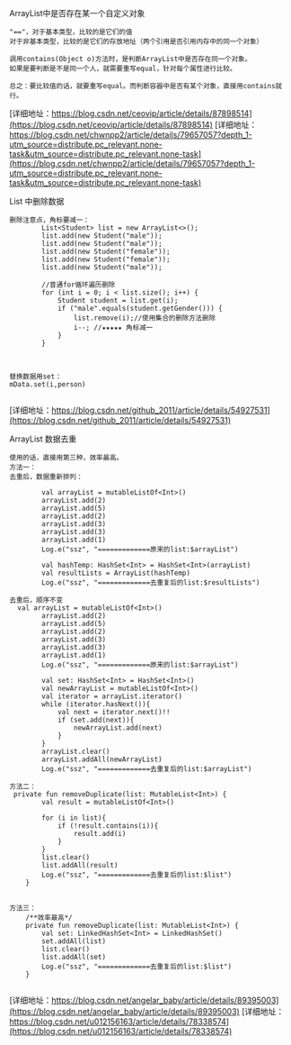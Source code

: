 

ArrayList中是否存在某一个自定义对象
```
"=="，对于基本类型，比较的是它们的值
对于非基本类型，比较的是它们的存放地址（两个引用是否引用内存中的同一个对象）

调用contains(Object o)方法时，是判断ArrayList中是否存在同一个对象。
如果是要判断是不是同一个人，就需要重写equal，针对每个属性进行比较。

总之：要比较值的话，就要重写equal。而判断容器中是否有某个对象，直接用contains就行。
```
[详细地址：https://blog.csdn.net/ceovip/article/details/87898514](https://blog.csdn.net/ceovip/article/details/87898514)
[详细地址：https://blog.csdn.net/chwnpp2/article/details/79657057?depth_1-utm_source=distribute.pc_relevant.none-task&utm_source=distribute.pc_relevant.none-task](https://blog.csdn.net/chwnpp2/article/details/79657057?depth_1-utm_source=distribute.pc_relevant.none-task&utm_source=distribute.pc_relevant.none-task)

List 中删除数据

```
删除注意点，角标要减一：
        List<Student> list = new ArrayList<>();
        list.add(new Student("male"));
        list.add(new Student("male"));
        list.add(new Student("female"));
        list.add(new Student("female"));
        list.add(new Student("male"));
 
        //普通for循环遍历删除
        for (int i = 0; i < list.size(); i++) {
            Student student = list.get(i);
            if ("male".equals(student.getGender())) {
                list.remove(i);//使用集合的删除方法删除
                i--; //★★★★★ 角标减一
            }
        }



替换数据用set：
mData.set(i,person)


```
[详细地址：https://blog.csdn.net/github_2011/article/details/54927531](https://blog.csdn.net/github_2011/article/details/54927531)

ArrayList 数据去重
```
使用的话，直接用第三种，效率最高。
方法一：
去重后，数据重新排列：

        val arrayList = mutableListOf<Int>()
        arrayList.add(2)
        arrayList.add(5)
        arrayList.add(2)
        arrayList.add(3)
        arrayList.add(3)
        arrayList.add(1)
        Log.e("ssz", "=============原来的list:$arrayList")

        val hashTemp: HashSet<Int> = HashSet<Int>(arrayList)
        val resultLists = ArrayList(hashTemp)
        Log.e("ssz", "=============去重复后的list:$resultLists")

去重后，顺序不变
  val arrayList = mutableListOf<Int>()
        arrayList.add(2)
        arrayList.add(5)
        arrayList.add(2)
        arrayList.add(3)
        arrayList.add(3)
        arrayList.add(1)
        Log.e("ssz", "=============原来的list:$arrayList")

        val set: HashSet<Int> = HashSet<Int>()
        val newArrayList = mutableListOf<Int>()
        val iterator = arrayList.iterator()
        while (iterator.hasNext()){
            val next = iterator.next()!!
            if (set.add(next)){
                newArrayList.add(next)
            }
        }
        arrayList.clear()
        arrayList.addAll(newArrayList)
        Log.e("ssz", "=============去重复后的list:$arrayList")

方法二：
 private fun removeDuplicate(list: MutableList<Int>) {
        val result = mutableListOf<Int>()

        for (i in list){
            if (!result.contains(i)){
                result.add(i)
            }
        }
        list.clear()
        list.addAll(result)
        Log.e("ssz", "=============去重复后的list:$list")
    }


方法三：
    /**效率最高*/
    private fun removeDuplicate(list: MutableList<Int>) {
        val set: LinkedHashSet<Int> = LinkedHashSet()
        set.addAll(list)
        list.clear()
        list.addAll(set)
        Log.e("ssz", "=============去重复后的list:$list")
    }


```
[详细地址：https://blog.csdn.net/angelar_baby/article/details/89395003](https://blog.csdn.net/angelar_baby/article/details/89395003)
[详细地址：https://blog.csdn.net/u012156163/article/details/78338574](https://blog.csdn.net/u012156163/article/details/78338574)